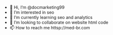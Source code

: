 - 👋 Hi, I’m @docmarketing99
- 👀 I’m interested in seo
- 🌱 I’m currently learning seo and analytics
- 💞️ I’m looking to collaborate on website html code
- 📫 How to reach me httsp://med-br.com

<!---
docmarketing99/docmarketing99 is a ✨ special ✨ repository because its `README.md` (this file) appears on your GitHub profile.
You can click the Preview link to take a look at your changes.
--->
